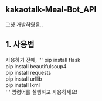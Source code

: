 ## kakaotalk-Meal-Bot_API
그냥 개발하였음..
 
## 1. 사용법

사용하기 전에,
'''
pip install flask    
pip install beautifulsoup4    
pip install requests    
pip install urllib    
pip install lxml    
'''
명령어를 실행하고 사용하세요!